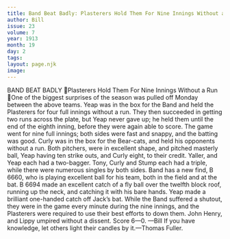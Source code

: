 ```yaml
---
title: Band Beat Badly: Plasterers Hold Them For Nine Innings Without a Run
author: Bill
issue: 23
volume: 7
year: 1913
month: 19
day: 2
tags:
layout: page.njk
image:
---
```

BAND BEAT BADLY Plasterers Hold Them For Nine Innings Without a Run One of the biggest surprises of the season was pulled off Monday between the above teams. Yeap was in the box for the Band and held the Plasterers for four full innings without a run. They then succeeded in getting two runs across the plate, but Yeap never gave up; he held them until the end of the eighth inning, before they were again able to score. The game went for nine full innings; both sides were fast and snappy, and the batting was good. Curly was in the box for the Bear-cats, and held his opponents without a run. Both pitchers, were in excellent shape, and pitched masterly ball, Yeap having ten strike outs, and Curly eight, to their credit. Yaller, and Yeap each had a two-bagger. Tony, Curly and Stump each had a triple, while there were numerous singles by both sides. Band has a new find, B 6660, who is playing excellent ball for his team, both in the field and at the bat. B 6694 made an excellent catch of a fly ball over the twelfth block roof, running up the neck, and catching it with his bare hands. Yeap made a brilliant one-handed catch off Jack’s bat. While the Band suffered a shutout, they were in the game every minute during the nine innings, and the Plasterers were required to use their best efforts to down them. John Henry, and Lippy umpired without a dissent. Score 6—0. —Bill If you have knowledge, let others light their candles by it.—Thomas Fuller. 
